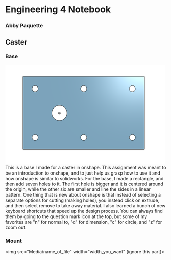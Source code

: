 # Engineering 4 Notebook
### Abby Paquette

## Caster
### Base
<img src="Media/base.png" width="500">
This is a base I made for a caster in onshape. This assignment was meant to be an introduction to onshape, and to just help us grasp how to use it and how onshape is similar to solidworks. For the base, I made a rectangle, and then add seven holes to it. The first hole is bigger and it is centered around the origin, while the other six are smaller and line the sides in a linear pattern. One thing that is new about onshape is that instead of selecting a separate options for cutting (making holes), you instead click on extrude, and then select remove to take away material. I also learned a bunch of new keyboard shortcuts that speed up the design process. You can always find them by going to the question mark icon at the top, but some of my favorites are "n" for normal to, "d" for dimension, "c" for circle, and "z" for zoom out.

### Mount






<img src="Media/name_of_file" width="width_you_want" (ignore this part)>
